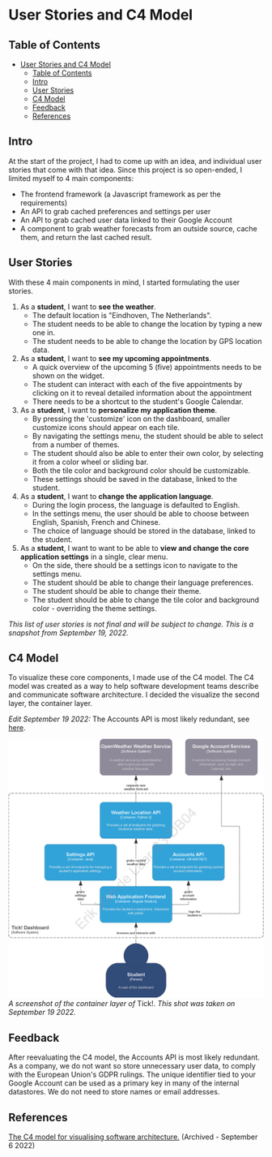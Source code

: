 # User Stories and C4 Model

## Table of Contents

- [User Stories and C4 Model](#user-stories-and-c4-model)
  - [Table of Contents](#table-of-contents)
  - [Intro](#intro)
  - [User Stories](#user-stories)
  - [C4 Model](#c4-model)
  - [Feedback](#feedback)
  - [References](#references)

## Intro

At the start of the project, I had to come up with an idea, and individual user stories that come with that idea. Since this project is so open-ended, I limited myself to 4 main components:

* The frontend framework (a Javascript framework as per the requirements)
* An API to grab cached preferences and settings per user
* An API to grab cached user data linked to their Google Account
* A component to grab weather forecasts from an outside source, cache them, and return the last cached result.
  
## User Stories

With these 4 main components in mind, I started formulating the user stories.

1.  As a **student**, I want to **see the weather**.
    *  The default location is "Eindhoven, The Netherlands".
    *  The student needs to be able to change the location by typing a new one in.
    *  The student needs to be able to change the location by GPS location data. 
2.  As a **student**, I want to **see my upcoming appointments**.
    *   A quick overview of the upcoming 5 (five) appointments needs to be shown on the widget.
    *   The student can interact with each of the five appointments by clicking on it to reveal detailed information about the appointment
    *   There needs to be a shortcut to the student's Google Calendar.
3.  As a **student**, I want to **personalize my application theme**.
    *   By pressing the 'customize' icon on the dashboard, smaller customize icons should appear on each tile.
    *   By navigating the settings menu, the student should be able to select from a number of themes.
    *   The student should also be able to enter their own color, by selecting it from a color wheel or sliding bar.
    *   Both the tile color and background color should be customizable.
    *   These settings should be saved in the database, linked to the student.
5.  As a **student**, I want to **change the application language**.
    *   During the login process, the language is defaulted to English.
    *   In the settings menu, the user should be able to choose between English, Spanish, French and Chinese.
    *   The choice of language should be stored in the database, linked to the student.
6.  As a **student**, I want to want to be able to **view and change the core application settings** in a single, clear menu.
    *   On the side, there should be a settings icon to navigate to the settings menu.
    *   The student should be able to change their language preferences.
    *   The student should be able to change their theme.
    *   The student should be able to change the tile color and background color - overriding the theme settings.

*This list of user stories is not final and will be subject to change. This is a snapshot from September 19, 2022.*

## C4 Model

To visualize these core components, I made use of the C4 model. The C4 model was created as a way to help software development teams describe and communicate software architecture. I decided the visualize the second layer, the container layer.

*Edit September 19 2022:* The Accounts API is most likely redundant, see [here](#feedback).

![C4 Model](images/2-c4-model-page2.png)
*A screenshot of the container layer of* Tick!. *This shot was taken on September 19 2022.*

## Feedback

After reevaluating the C4 model, the Accounts API is most likely redundant. As a company, we do not want so store unnecessary user data, to comply with the European Union's GDPR rulings. The unique identifier tied to your Google Account can be used as a primary key in many of the internal datastores. We do not need to store names or email addresses.

## References
[The C4 model for visualising software architecture.](https://web.archive.org/web/20220906050057/https://c4model.com/) (Archived - September 6 2022)
